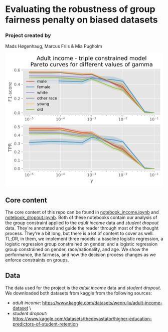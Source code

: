 # Evaluating the robustness of group fairness penalty on biased datasets
### Project created by 
Mads Høgenhaug, Marcus Friis & Mia Pugholm

![fig](reports/figs/income/pareto_curves_triple_constrained.svg)

## Core content
The core content of this repo can be found in [notebook_income.ipynb](notebook_income.ipynb) and [notebook_dropout.ipynb](notebook_dropout.ipynb). Both of these notebooks contain our analysis of the group constraint applied to the *adult income* data and *student dropout* data. They're annotated and guide the reader through most of the thought process. They're a bit long, but there is a lot of content to cover as well. TL;DR, in them, we implement three models: a baseline logistic regression, a logistic regression group constrained on gender, and a logistic regression group constrained on gender, race/nationality, and age. We show the performance, the fairness, and how the decision process changes as we enforce constraints on groups.  

## Data
The data used for the project is the *adult income* data and *student dropout*. We downloaded both datasets from kaggle from the following sources:

* *adult income*: https://www.kaggle.com/datasets/wenruliu/adult-income-dataset \
* *student dropout*: https://www.kaggle.com/datasets/thedevastator/higher-education-predictors-of-student-retention
